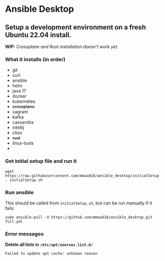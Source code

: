 # Ansible Desktop 

## Setup a development environment on a fresh Ubuntu 22.04 install.

**WIP:** *Crossplane and Rust installation doesn't work yet.*

### What it installs (in order)

- git
- curl
- ansible
- helm
- java 17
- docker
- kubernetes
- ~~crossplane~~
- vagrant
- kafka
- cassandra
- intellij
- clion
- ~~rust~~
- linux-tools
- 

### Get initial setup file and run it
    wget https://raw.githubusercontent.com/mmaad18/ansible_desktop/initialSetup.sh
    . initialSetup.sh

### Run ansible
This should be called from `initialSetup.sh`, but can be run manually if it fails:

    sudo ansible-pull -U https://github.com/mmaad18/ansible_desktop.git full.yml

### Error messages

**Delete all lists in `/etc/apt/sources.list.d/`**

    Failed to update apt cache: unknown reason